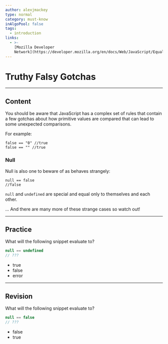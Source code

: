 ```yaml
---
author: alexjmackey
type: normal
category: must-know
inAlgoPool: false
tags:
  - introduction
links:
  - >-
    [Mozilla Developer
    Network](https://developer.mozilla.org/en/docs/Web/JavaScript/Equality_comparisons_and_sameness){website}
---
```


# Truthy Falsy Gotchas


---

## Content

You should be aware that JavaScript has a complex set of rules that contain a few gotchas about how primitive values are compared that can lead to some unexpected comparisons.

For example:

```plain-text
false == "0" //true
false == "" //true
```

### Null

Null is also one to beware of as behaves strangely:

```plain-text
null == false
//false
```

`null` and `undefined` are special and equal only to themselves and each other.

... And there are many more of these strange cases so watch out!


---

## Practice

What will the following snippet evaluate to?

```javascript
null == undefined
// ???
```

- true
- false
- error


---

## Revision

What will the following snippet evaluate to?

```javascript
null == false
// ???
```

- false
- true
